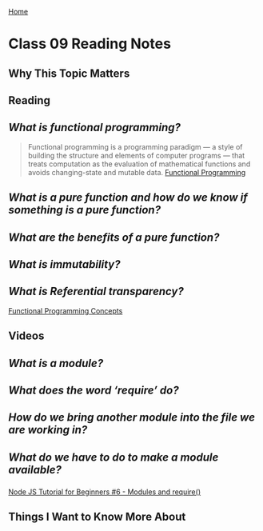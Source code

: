 [Home](https://pgmorales76.github.io/reading_notes_301/)

# Class 09 Reading Notes

## Why This Topic Matters

###

## Reading

## *What is functional programming?*

>Functional programming is a programming paradigm — a style of building the structure and elements of computer programs — that treats computation as the evaluation of mathematical functions and avoids changing-state and mutable data. [Functional Programming](https://en.wikipedia.org/wiki/Functional_programming)

## *What is a pure function and how do we know if something is a pure function?*

###

## *What are the benefits of a pure function?*

###

## *What is immutability?*

###

## *What is Referential transparency?*

[Functional Programming Concepts](https://medium.com/the-renaissance-developer/concepts-of-functional-programming-in-javascript-6bc84220d2aa)

## Videos

## *What is a module?*

###

## *What does the word ‘require’ do?*

###

## *How do we bring another module into the file we are working in?*

###

## *What do we have to do to make a module available?*

###

[Node JS Tutorial for Beginners #6 - Modules and require()](https://www.youtube.com/watch?v=xHLd36QoS4k)

## Things I Want to Know More About

###
